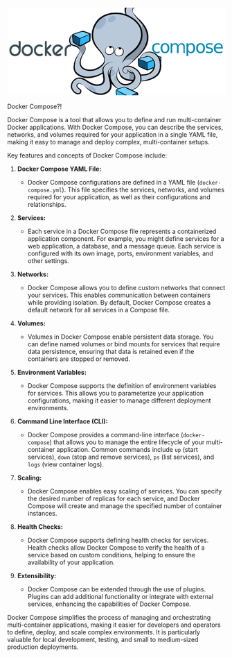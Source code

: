 ![Alt text](image_03.png)

Docker Compose?!

Docker Compose is a tool that allows you to define and run multi-container Docker applications. With Docker Compose, you can describe the services, networks, and volumes required for your application in a single YAML file, making it easy to manage and deploy complex, multi-container setups.

Key features and concepts of Docker Compose include:

1. **Docker Compose YAML File:**
   - Docker Compose configurations are defined in a YAML file (`docker-compose.yml`). This file specifies the services, networks, and volumes required for your application, as well as their configurations and relationships.

2. **Services:**
   - Each service in a Docker Compose file represents a containerized application component. For example, you might define services for a web application, a database, and a message queue. Each service is configured with its own image, ports, environment variables, and other settings.

3. **Networks:**
   - Docker Compose allows you to define custom networks that connect your services. This enables communication between containers while providing isolation. By default, Docker Compose creates a default network for all services in a Compose file.

4. **Volumes:**
   - Volumes in Docker Compose enable persistent data storage. You can define named volumes or bind mounts for services that require data persistence, ensuring that data is retained even if the containers are stopped or removed.

5. **Environment Variables:**
   - Docker Compose supports the definition of environment variables for services. This allows you to parameterize your application configurations, making it easier to manage different deployment environments.

6. **Command Line Interface (CLI):**
   - Docker Compose provides a command-line interface (`docker-compose`) that allows you to manage the entire lifecycle of your multi-container application. Common commands include `up` (start services), `down` (stop and remove services), `ps` (list services), and `logs` (view container logs).

7. **Scaling:**
   - Docker Compose enables easy scaling of services. You can specify the desired number of replicas for each service, and Docker Compose will create and manage the specified number of container instances.

8. **Health Checks:**
   - Docker Compose supports defining health checks for services. Health checks allow Docker Compose to verify the health of a service based on custom conditions, helping to ensure the availability of your application.

9. **Extensibility:**
   - Docker Compose can be extended through the use of plugins. Plugins can add additional functionality or integrate with external services, enhancing the capabilities of Docker Compose.

Docker Compose simplifies the process of managing and orchestrating multi-container applications, making it easier for developers and operators to define, deploy, and scale complex environments. It is particularly valuable for local development, testing, and small to medium-sized production deployments.

